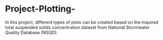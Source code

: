 # Project-Plotting-
In this project, different types of plots can be created based on the inquired total suspended solids concentration dataset from National Stormwater Quality Database (NSQD).
